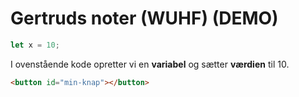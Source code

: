 # Gertruds noter (WUHF)  (DEMO)

```javascript
let x = 10;
```
I ovenstående kode opretter vi en **variabel** og sætter **værdien** til 10.

```html
<button id="min-knap"></button>
```
